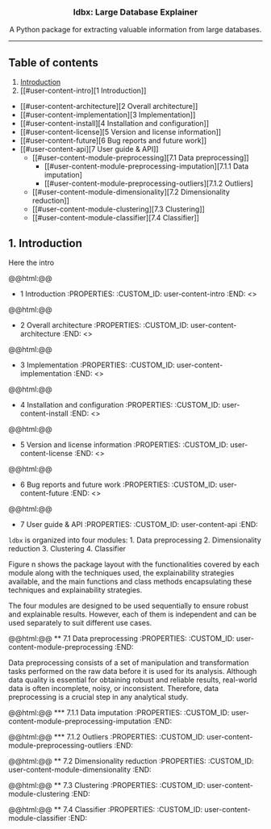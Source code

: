 <!-- title -->
<div align="center">
  <h3>ldbx: Large Database Explainer</h3>
</div>

<!-- Short description -->
<p align="center">
   A Python package for extracting valuable information from large databases.
</p>

<hr>

## Table of contents
1. [Introduction](#introduction)
2. [[#user-content-intro][1 Introduction]]
- [[#user-content-architecture][2 Overall architecture]]
- [[#user-content-implementation][3 Implementation]]
- [[#user-content-install][4 Installation and configuration]]
- [[#user-content-license][5 Version and license information]]
- [[#user-content-future][6 Bug reports and future work]]
- [[#user-content-api][7 User guide & API]]
	- [[#user-content-module-preprocessing][7.1 Data preprocessing]]
		- [[#user-content-module-preprocessing-imputation][7.1.1 Data imputation]
		- [[#user-content-module-preprocessing-outliers][7.1.2 Outliers]
	- [[#user-content-module-dimensionality][7.2 Dimensionality reduction]]
	- [[#user-content-module-clustering][7.3 Clustering]]
	- [[#user-content-module-classifier][7.4 Classifier]]

<h2 id="introduction">
1. Introduction
</h2>

Here the intro

@@html:<a name="intro">@@
* 1 Introduction
:PROPERTIES:
:CUSTOM_ID: user-content-intro
:END:
<<TO-DO>>

@@html:<a name="architecture">@@
* 2 Overall architecture
:PROPERTIES:
:CUSTOM_ID: user-content-architecture
:END:
<<TO-DO>>

@@html:<a name="implementation">@@
* 3 Implementation
:PROPERTIES:
:CUSTOM_ID: user-content-implementation
:END:
<<TO-DO>>

@@html:<a name="install">@@
* 4 Installation and configuration
:PROPERTIES:
:CUSTOM_ID: user-content-install
:END:
<<TO-DO>>

@@html:<a name="license">@@
* 5 Version and license information
:PROPERTIES:
:CUSTOM_ID: user-content-license
:END:
<<TO-DO>>

@@html:<a name="future">@@
* 6 Bug reports and future work
:PROPERTIES:
:CUSTOM_ID: user-content-future
:END:
<<TO-DO>>

@@html:<a name="api">@@
* 7 User guide & API
:PROPERTIES:
:CUSTOM_ID: user-content-api
:END:

`ldbx` is organized into four modules:
	1. Data preprocessing
	2. Dimensionality reduction
	3. Clustering
	4. Classifier

Figure n shows the package layout with the functionalities covered by each module along with the techniques used, the explainability strategies available, and the main functions and class methods encapsulating these techniques and explainability strategies.

The four modules are designed to be used sequentially to ensure robust and explainable results. However, each of them is independent and can be used separately to suit different use cases.

@@html:<a name="module-preprocessing">@@
** 7.1 Data preprocessing
:PROPERTIES:
:CUSTOM_ID: user-content-module-preprocessing
:END:

Data preprocessing consists of a set of manipulation and transformation tasks performed on the raw data before it is used for its analysis. Although data quality is essential for obtaining robust and reliable results, real-world data is often incomplete, noisy, or inconsistent. Therefore, data preprocessing is a crucial step in any analytical study.

@@html:<a name="module-preprocessing-imputation">@@
*** 7.1.1 Data imputation
:PROPERTIES:
:CUSTOM_ID: user-content-module-preprocessing-imputation
:END:



@@html:<a name="module-preprocessing-outliers">@@
*** 7.1.2 Outliers
:PROPERTIES:
:CUSTOM_ID: user-content-module-preprocessing-outliers
:END:



@@html:<a name="module-dimensionality">@@
** 7.2 Dimensionality reduction
:PROPERTIES:
:CUSTOM_ID: user-content-module-dimensionality
:END:



@@html:<a name="module-clustering">@@
** 7.3 Clustering
:PROPERTIES:
:CUSTOM_ID: user-content-module-clustering
:END:




@@html:<a name="module-classifier">@@
** 7.4 Classifier
:PROPERTIES:
:CUSTOM_ID: user-content-module-classifier
:END:


